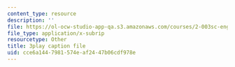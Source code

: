 ```yaml
---
content_type: resource
description: ''
file: https://ol-ocw-studio-app-qa.s3.amazonaws.com/courses/2-003sc-engineering-dynamics-fall-2011/cce6a1447981574eaf2447b06cdf978e_f1pxiNDTyHc.vtt
file_type: application/x-subrip
resourcetype: Other
title: 3play caption file
uid: cce6a144-7981-574e-af24-47b06cdf978e
---
```

